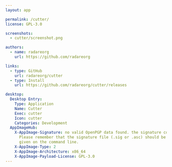 ```yaml
---
layout: app

permalink: /cutter/
license: GPL-3.0

screenshots:
  - cutter/screenshot.png

authors:
  - name: radareorg
    url: https://github.com/radareorg

links:
  - type: GitHub
    url: radareorg/cutter
  - type: Install
    url: https://github.com/radareorg/cutter/releases

desktop:
  Desktop Entry:
    Type: Application
    Name: Cutter
    Exec: cutter
    Icon: cutter
    Categories: Development
  AppImageHub:
    X-AppImage-Signature: no valid OpenPGP data found. the signature could not be verified.
      Please remember that the signature file (.sig or .asc) should be the first file
      given on the command line.
    X-AppImage-Type: 2
    X-AppImage-Architecture: x86_64
    X-AppImage-Payload-License: GPL-3.0
---
```

